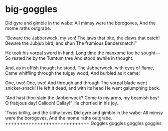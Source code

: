 # big-goggles

Did gyre and gimble in the wabe:
All mimsy were the borogoves,
    And the mome raths outgrabe.

“Beware the Jabberwock, my son!
    The jaws that bite, the claws that catch!
Beware the Jubjub bird, and shun
    The frumious Bandersnatch!”

He took his vorpal sword in hand;
    Long time the manxome foe he sought—
So rested he by the Tumtum tree
    And stood awhile in thought.

And, as in uffish thought he stood,
    The Jabberwock, with eyes of flame,
Came whiffling through the tulgey wood,
    And burbled as it came!

One, two! One, two! And through and through
    The vorpal blade went snicker-snack!
He left it dead, and with its head
    He went galumphing back.

“And hast thou slain the Jabberwock?
    Come to my arms, my beamish boy!
O frabjous day! Callooh! Callay!”
    He chortled in his joy.

’Twas brillig, and the slithy toves
    Did gyre and gimble in the wabe:
All mimsy were the borogoves,
    And the mome raths outgrabe.
    +++++++++++++++++++++++++++++
    Goggles goggles goggles goggles

